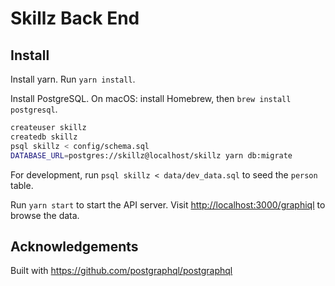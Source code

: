 # Skillz Back End

## Install

Install yarn. Run `yarn install`.

Install PostgreSQL. On macOS: install Homebrew, then `brew install postgresql`.

```bash
createuser skillz
createdb skillz
psql skillz < config/schema.sql
DATABASE_URL=postgres://skillz@localhost/skillz yarn db:migrate
```

For development, run `psql skillz < data/dev_data.sql` to seed the `person` table.


Run `yarn start` to start the API server.
Visit <http://localhost:3000/graphiql> to browse the data.

## Acknowledgements

Built with <https://github.com/postgraphql/postgraphql>
